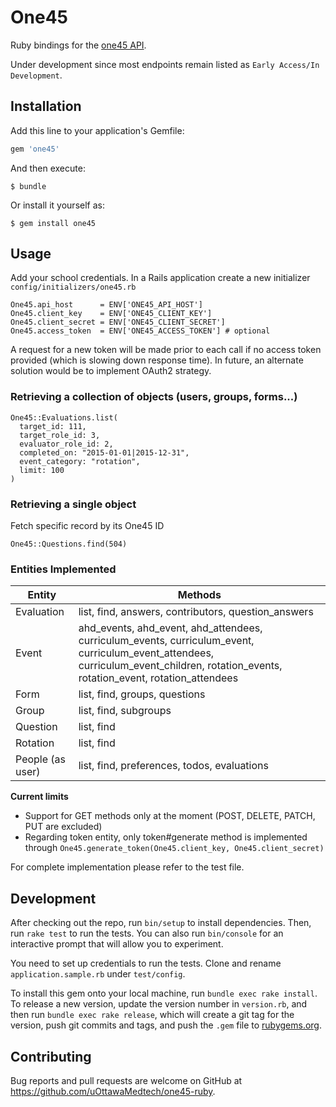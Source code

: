 # One45

Ruby bindings for the [one45 API](https://api.one45.com/api/docs/all).

Under development since most endpoints remain listed as `Early Access/In Development`.

## Installation

Add this line to your application's Gemfile:

```ruby
gem 'one45'
```

And then execute:

    $ bundle

Or install it yourself as:

    $ gem install one45

## Usage

Add your school credentials. In a Rails application create a new initializer `config/initializers/one45.rb`

```
One45.api_host      = ENV['ONE45_API_HOST']
One45.client_key    = ENV['ONE45_CLIENT_KEY']
One45.client_secret = ENV['ONE45_CLIENT_SECRET']
One45.access_token  = ENV['ONE45_ACCESS_TOKEN'] # optional
```

A request for a new token will be made prior to each call if no access token provided (which is slowing down response time).
In future, an alternate solution would be to implement OAuth2 strategy.

### Retrieving a collection of objects (users, groups, forms...)

```
One45::Evaluations.list(
  target_id: 111,
  target_role_id: 3,
  evaluator_role_id: 2,
  completed_on: "2015-01-01|2015-12-31",
  event_category: "rotation",
  limit: 100
)
```

### Retrieving a single object

Fetch specific record by its One45 ID

```
One45::Questions.find(504)
```

### Entities Implemented

Entity | Methods
--     | --
Evaluation | list, find, answers, contributors, question_answers
Event | ahd_events, ahd_event, ahd_attendees, curriculum_events, curriculum_event, curriculum_event_attendees, curriculum_event_children, rotation_events, rotation_event, rotation_attendees
Form | list, find, groups, questions
Group | list, find, subgroups
Question | list, find
Rotation | list, find
People (as user) | list, find, preferences, todos, evaluations

__Current limits__

- Support for GET methods only at the moment (POST, DELETE, PATCH, PUT are excluded)
- Regarding token entity, only token#generate method is implemented through `One45.generate_token(One45.client_key, One45.client_secret)`

For complete implementation please refer to the test file.

## Development

After checking out the repo, run `bin/setup` to install dependencies. Then, run `rake test` to run the tests. You can also run `bin/console` for an interactive prompt that will allow you to experiment.

You need to set up credentials to run the tests. Clone and rename `application.sample.rb` under `test/config`.

To install this gem onto your local machine, run `bundle exec rake install`. To release a new version, update the version number in `version.rb`, and then run `bundle exec rake release`, which will create a git tag for the version, push git commits and tags, and push the `.gem` file to [rubygems.org](https://rubygems.org).

## Contributing

Bug reports and pull requests are welcome on GitHub at https://github.com/uOttawaMedtech/one45-ruby.
